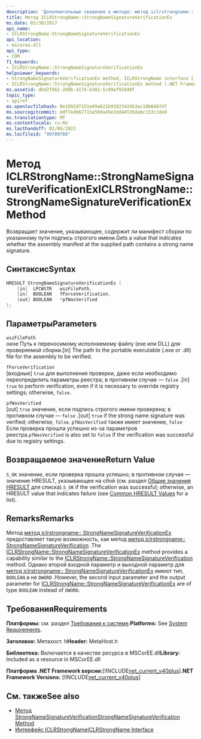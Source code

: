 ```yaml
---
description: 'Дополнительные сведения о методе: метод iclrstrongname:: StrongNameSignatureVerificationEx'
title: Метод ICLRStrongName::StrongNameSignatureVerificationEx
ms.date: 03/30/2017
api_name:
- ICLRStrongName.StrongNameSignatureVerificationEx
api_location:
- mscoree.dll
api_type:
- COM
f1_keywords:
- ICLRStrongName::StrongNameSignatureVerificationEx
helpviewer_keywords:
- StrongNameSignatureVerificationEx method, ICLRStrongName interface [.NET Framework hosting]
- ICLRStrongName::StrongNameSignatureVerificationEx method [.NET Framework hosting]
ms.assetid: dbd2f662-208b-4174-b301-5c99af91040f
topic_type:
- apiref
ms.openlocfilehash: 0e1692d7151e09a621b93823424b3ac10b6607d7
ms.sourcegitcommit: ddf7edb67715a5b9a45e3dd44536dabc153c1de0
ms.translationtype: MT
ms.contentlocale: ru-RU
ms.lasthandoff: 02/06/2021
ms.locfileid: "99789766"
---
```

# <a name="iclrstrongnamestrongnamesignatureverificationex-method"></a><span data-ttu-id="6ebfa-103">Метод ICLRStrongName::StrongNameSignatureVerificationEx</span><span class="sxs-lookup"><span data-stu-id="6ebfa-103">ICLRStrongName::StrongNameSignatureVerificationEx Method</span></span>

<span data-ttu-id="6ebfa-104">Возвращает значение, указывающее, содержит ли манифест сборки по указанному пути подпись строгого имени.</span><span class="sxs-lookup"><span data-stu-id="6ebfa-104">Gets a value that indicates whether the assembly manifest at the supplied path contains a strong name signature.</span></span>  
  
## <a name="syntax"></a><span data-ttu-id="6ebfa-105">Синтаксис</span><span class="sxs-lookup"><span data-stu-id="6ebfa-105">Syntax</span></span>  
  
```cpp  
HRESULT StrongNameSignatureVerificationEx (  
    [in]  LPCWSTR   wszFilePath,  
    [in]  BOOLEAN   fForceVerification,  
    [out] BOOLEAN   *pfWasVerified  
);  
```  
  
## <a name="parameters"></a><span data-ttu-id="6ebfa-106">Параметры</span><span class="sxs-lookup"><span data-stu-id="6ebfa-106">Parameters</span></span>  

 `wszFilePath`  
 <span data-ttu-id="6ebfa-107">окне Путь к переносимому исполняемому файлу (exe или DLL) для проверяемой сборки.</span><span class="sxs-lookup"><span data-stu-id="6ebfa-107">[in] The path to the portable executable (.exe or .dll) file for the assembly to be verified.</span></span>  
  
 `fForceVerification`  
 <span data-ttu-id="6ebfa-108">[входные] `true` для выполнения проверки, даже если необходимо переопределить параметры реестра; в противном случае — `false` .</span><span class="sxs-lookup"><span data-stu-id="6ebfa-108">[in] `true` to perform verification, even if it is necessary to override registry settings; otherwise, `false`.</span></span>  
  
 `pfWasVerified`  
 <span data-ttu-id="6ebfa-109">[out] `true` значение, если подпись строгого имени проверена; в противном случае — `false` .</span><span class="sxs-lookup"><span data-stu-id="6ebfa-109">[out] `true` if the strong name signature was verified; otherwise, `false`.</span></span> <span data-ttu-id="6ebfa-110">`pfWasVerified` также имеет значение, `false` Если проверка прошла успешно из-за параметров реестра.</span><span class="sxs-lookup"><span data-stu-id="6ebfa-110">`pfWasVerified` is also set to `false` if the verification was successful due to registry settings.</span></span>  
  
## <a name="return-value"></a><span data-ttu-id="6ebfa-111">Возвращаемое значение</span><span class="sxs-lookup"><span data-stu-id="6ebfa-111">Return Value</span></span>  

 <span data-ttu-id="6ebfa-112">`S_OK` значение, если проверка прошла успешно; в противном случае — значение HRESULT, указывающее на сбой (см. раздел [Общие значения HRESULT](/windows/win32/seccrypto/common-hresult-values) для списка).</span><span class="sxs-lookup"><span data-stu-id="6ebfa-112">`S_OK` if the verification was successful; otherwise, an HRESULT value that indicates failure (see [Common HRESULT Values](/windows/win32/seccrypto/common-hresult-values) for a list).</span></span>  
  
## <a name="remarks"></a><span data-ttu-id="6ebfa-113">Remarks</span><span class="sxs-lookup"><span data-stu-id="6ebfa-113">Remarks</span></span>  

 <span data-ttu-id="6ebfa-114">Метод [метод iclrstrongname:: StrongNameSignatureVerificationEx](iclrstrongname-strongnamesignatureverificationex-method.md) предоставляет такую возможность, как метод [метод iclrstrongname:: StrongNameSignatureVerification](iclrstrongname-strongnamesignatureverification-method.md) .</span><span class="sxs-lookup"><span data-stu-id="6ebfa-114">The [ICLRStrongName::StrongNameSignatureVerificationEx](iclrstrongname-strongnamesignatureverificationex-method.md) method provides a capability similar to the [ICLRStrongName::StrongNameSignatureVerification](iclrstrongname-strongnamesignatureverification-method.md) method.</span></span> <span data-ttu-id="6ebfa-115">Однако второй входной параметр и выходной параметр для [метод iclrstrongname:: StrongNameSignatureVerificationEx](iclrstrongname-strongnamesignatureverificationex-method.md) имеют тип, `BOOLEAN` а не `DWORD` .</span><span class="sxs-lookup"><span data-stu-id="6ebfa-115">However, the second input parameter and the output parameter for [ICLRStrongName::StrongNameSignatureVerificationEx](iclrstrongname-strongnamesignatureverificationex-method.md) are of type `BOOLEAN` instead of `DWORD`.</span></span>  
  
## <a name="requirements"></a><span data-ttu-id="6ebfa-116">Требования</span><span class="sxs-lookup"><span data-stu-id="6ebfa-116">Requirements</span></span>  

 <span data-ttu-id="6ebfa-117">**Платформы:** см. раздел [Требования к системе](../../get-started/system-requirements.md).</span><span class="sxs-lookup"><span data-stu-id="6ebfa-117">**Platforms:** See [System Requirements](../../get-started/system-requirements.md).</span></span>  
  
 <span data-ttu-id="6ebfa-118">**Заголовок:** Метахост. h</span><span class="sxs-lookup"><span data-stu-id="6ebfa-118">**Header:** MetaHost.h</span></span>  
  
 <span data-ttu-id="6ebfa-119">**Библиотека:** Включается в качестве ресурса в MSCorEE.dll</span><span class="sxs-lookup"><span data-stu-id="6ebfa-119">**Library:** Included as a resource in MSCorEE.dll</span></span>  
  
 <span data-ttu-id="6ebfa-120">**Платформа .NET Framework версии:**[!INCLUDE[net_current_v40plus](../../../../includes/net-current-v40plus-md.md)]</span><span class="sxs-lookup"><span data-stu-id="6ebfa-120">**.NET Framework Versions:** [!INCLUDE[net_current_v40plus](../../../../includes/net-current-v40plus-md.md)]</span></span>  
  
## <a name="see-also"></a><span data-ttu-id="6ebfa-121">См. также</span><span class="sxs-lookup"><span data-stu-id="6ebfa-121">See also</span></span>

- [<span data-ttu-id="6ebfa-122">Метод StrongNameSignatureVerification</span><span class="sxs-lookup"><span data-stu-id="6ebfa-122">StrongNameSignatureVerification Method</span></span>](iclrstrongname-strongnamesignatureverification-method.md)
- [<span data-ttu-id="6ebfa-123">Интерфейс ICLRStrongName</span><span class="sxs-lookup"><span data-stu-id="6ebfa-123">ICLRStrongName Interface</span></span>](iclrstrongname-interface.md)
